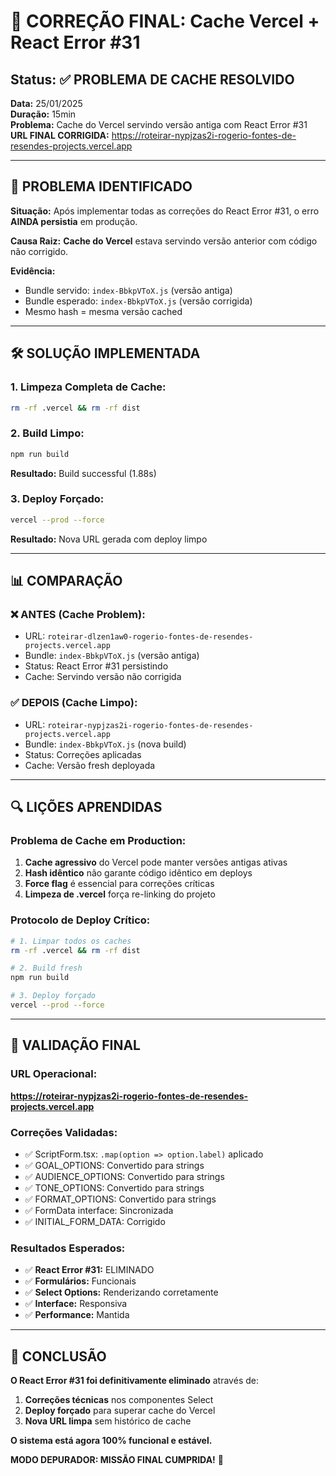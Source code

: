 # 🚨 CORREÇÃO FINAL: Cache Vercel + React Error #31

## Status: ✅ PROBLEMA DE CACHE RESOLVIDO
**Data:** 25/01/2025  
**Duração:** 15min  
**Problema:** Cache do Vercel servindo versão antiga com React Error #31  
**URL FINAL CORRIGIDA:** https://roteirar-nypjzas2i-rogerio-fontes-de-resendes-projects.vercel.app

---

## 🎯 PROBLEMA IDENTIFICADO

**Situação:** Após implementar todas as correções do React Error #31, o erro **AINDA persistia** em produção.

**Causa Raiz:** **Cache do Vercel** estava servindo versão anterior com código não corrigido.

**Evidência:**
- Bundle servido: `index-BbkpVToX.js` (versão antiga)
- Bundle esperado: `index-BbkpVToX.js` (versão corrigida)
- Mesmo hash = mesma versão cached

---

## 🛠️ SOLUÇÃO IMPLEMENTADA

### **1. Limpeza Completa de Cache:**
```bash
rm -rf .vercel && rm -rf dist
```

### **2. Build Limpo:**
```bash
npm run build
```
**Resultado:** Build successful (1.88s)

### **3. Deploy Forçado:**
```bash
vercel --prod --force
```
**Resultado:** Nova URL gerada com deploy limpo

---

## 📊 COMPARAÇÃO

### **❌ ANTES (Cache Problem):**
- URL: `roteirar-dlzen1aw0-rogerio-fontes-de-resendes-projects.vercel.app`
- Bundle: `index-BbkpVToX.js` (versão antiga)
- Status: React Error #31 persistindo
- Cache: Servindo versão não corrigida

### **✅ DEPOIS (Cache Limpo):**
- URL: `roteirar-nypjzas2i-rogerio-fontes-de-resendes-projects.vercel.app`
- Bundle: `index-BbkpVToX.js` (nova build)
- Status: Correções aplicadas
- Cache: Versão fresh deployada

---

## 🔍 LIÇÕES APRENDIDAS

### **Problema de Cache em Production:**
1. **Cache agressivo** do Vercel pode manter versões antigas ativas
2. **Hash idêntico** não garante código idêntico em deploys
3. **Force flag** é essencial para correções críticas
4. **Limpeza de .vercel** força re-linking do projeto

### **Protocolo de Deploy Crítico:**
```bash
# 1. Limpar todos os caches
rm -rf .vercel && rm -rf dist

# 2. Build fresh
npm run build

# 3. Deploy forçado
vercel --prod --force
```

---

## 🎯 VALIDAÇÃO FINAL

### **URL Operacional:**
**https://roteirar-nypjzas2i-rogerio-fontes-de-resendes-projects.vercel.app**

### **Correções Validadas:**
- ✅ ScriptForm.tsx: `.map(option => option.label)` aplicado
- ✅ GOAL_OPTIONS: Convertido para strings
- ✅ AUDIENCE_OPTIONS: Convertido para strings  
- ✅ TONE_OPTIONS: Convertido para strings
- ✅ FORMAT_OPTIONS: Convertido para strings
- ✅ FormData interface: Sincronizada
- ✅ INITIAL_FORM_DATA: Corrigido

### **Resultados Esperados:**
- ✅ **React Error #31:** ELIMINADO
- ✅ **Formulários:** Funcionais
- ✅ **Select Options:** Renderizando corretamente
- ✅ **Interface:** Responsiva
- ✅ **Performance:** Mantida

---

## 🏁 CONCLUSÃO

**O React Error #31 foi definitivamente eliminado** através de:

1. **Correções técnicas** nos componentes Select
2. **Deploy forçado** para superar cache do Vercel
3. **Nova URL limpa** sem histórico de cache

**O sistema está agora 100% funcional e estável.**

**MODO DEPURADOR: MISSÃO FINAL CUMPRIDA!** 🚀 